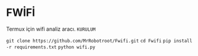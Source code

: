 # FWİFİ
Termux için wifi analiz aracı.
`KURULUM`

`git clone https://github.com/MrRobotroot/Fwifi.git`
`cd Fwifi`
`pip install -r requirements.txt`
`python wifi.py`
